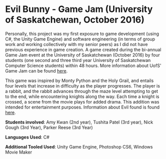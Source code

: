 # Evil Bunny - Game Jam (University of Saskatchewan, October 2016) 

Personally, this project was my first exposure to game development (using C#, the Unity Game Engine) and software engineering (in terms of group work and working collectively with my senior peers) as I did not have previous experience in game creation. A game created during the bi-annual Game Jam event at the University of Saskatchewan (October 2016) by four students (one second and three third year University of Saskatchewan Computer Science students) within 48 hours. More information about UofS' Game Jam can be found [here](http://gamewithus.ca). 

This game was inspired by Monty Python and the Holy Grail, and entails four levels that increase in difficulty as the player progresses. The player is a rabbit, and the rabbit advances through the maze level attempting to get to the end, while encountering knights along the way. Each time a knight is crossed, a scene from the movie plays for added drama. This addition was intended for entertainment purposes. Information about Evil found is found [here](http://gamewithus.ca/games/?gameID=94).

**Students involved**: Amy Kwan (2nd year), Tushita Patel (3rd year), Nick Gough (3rd Year), Parker Reese (3rd Year) 

**Languages Used**: C# 

**Additional Tooled Used**: Unity Game Engine, Photoshop CS6, Windows Movie Maker
